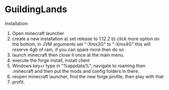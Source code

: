 # GuildingLands
Installation:
1) Open minecraft launcher
2) create a new installation
  a) set release to 1.12.2
  b) click more option on the bottom, in JVM arguments set "-Xmx2G" to "-Xmx4G" this will reserve 4gb of ram, if you can spare more then do so
3) launch minecraft then close it once at the main menu.
4) execute the forge install, install client
6) Windows key+r type in "%appdata%", navigate to roaming then .minecraft and then put the mods and config folders in there. 
7) reopen minecraft launcher, find the new forge profile, then play with that
8) profit.
